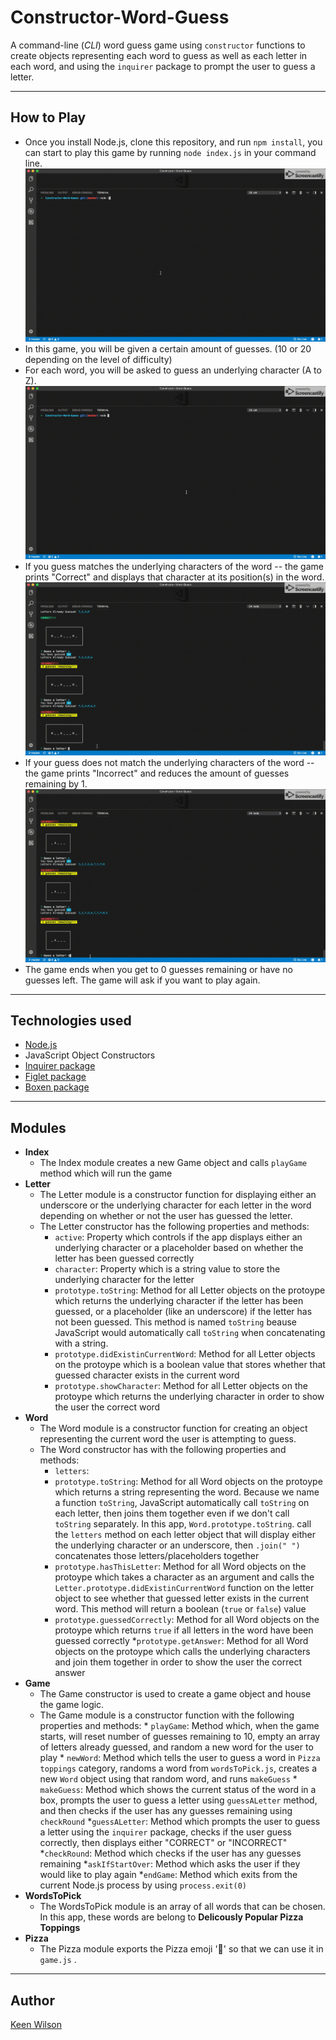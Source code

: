 # Constructor-Word-Guess
A command-line (*CLI*) word guess game using `constructor` functions to create objects representing each word to guess as well as each letter in each word, and using the `inquirer` package to prompt the user to guess a letter.

---
## How to Play
* Once you install Node.js, clone this repository, and run `npm install`, you can start to play this game by running `node index.js` in your command line.
    ![Welcome and ask to guess a letter](./screenshots/constructor-welcome.gif)
* In this game, you will be given a certain amount of guesses. (10 or 20 depending on the level of difficulty)
* For each word, you will be asked to guess an underlying character (A to Z).
    ![Ask to guess a letter](./screenshots/constructor-word-guess-correct.gif)
* If you guess matches the underlying characters of the word -- the game prints "Correct" and displays that character at its position(s) in the word.
    ![Incorrect answer](./screenshots/constructor-incorrect.gif)
* If your guess does not match the underlying characters of the word -- the game prints "Incorrect" and reduces the amount of guesses remaining by 1.
    ![Say no to start over](./screenshots/constructor-goodbye.gif)
* The game ends when you get to 0 guesses remaining or have no guesses left. The game will ask if you want to play again.

---
## Technologies used
* [Node.js](https://nodejs.org/en/)
* JavaScript Object Constructors
* [Inquirer package](https://www.npmjs.com/package/inquirer)
* [Figlet package](https://www.npmjs.com/package/figlet)
* [Boxen package](https://www.npmjs.com/package/boxen) 

---
## Modules
* **Index**
    * The Index module creates a new Game object and calls `playGame` method which will run the game
* **Letter**
    * The Letter module is a constructor function for displaying either an underscore or the underlying character for each letter in the word depending on whether or not the user has guessed the letter.
    * The Letter constructor has the following properties and methods: 
        * `active`: Property which controls if the app displays either an underlying character or a placeholder based on whether the letter has been guessed correctly
        * `character`: Property which is a string value to store the underlying character for the letter
        * `prototype.toString`: Method for all Letter objects on the protoype which returns the underlying character if the letter has been guessed,  or a placeholder (like an underscore) if the letter has not been guessed. This method is named  `toString` beause JavaScript would automatically call `toString` when concatenating with a string.
        * `prototype.didExistinCurrentWord`: Method for all Letter objects on the protoype which is a boolean value that stores whether that guessed character exists in the current word
        * `prototype.showCharacter`: Method for all Letter objects on the protoype which returns the underlying character in order to show the user the correct word
* **Word**
    * The Word module is a constructor function for creating an object representing the current word the user is attempting to guess.
    * The Word constructor has with the following properties and methods:
        * `letters`:
        * `prototype.toString`: Method for all Word objects on the protoype which returns a string representing the word. Because we name a function `toString`, JavaScript automatically call `toString` on each letter, then joins them together even if we don't call `toString` separately. In this app, `Word.prototype.toString`. call the `letters` method on each letter object that will display either the underlying character or an underscore, then `.join(" ")` concatenates those letters/placeholders together
        * `prototype.hasThisLetter`: Method for all Word objects on the protoype which takes a character as an argument and calls the `Letter.prototype.didExistinCurrentWord` function on the letter object to see whether that guessed letter exists in the current word. This method will return a boolean (`true` or `false`) value
        * `prototype.guessedCorrectly`: Method for all Word objects on the protoype which returns `true` if all letters in the word have been guessed correctly
        *`prototype.getAnswer`: Method for all Word objects on the protoype which calls the underlying characters and join them together in order to show the user the correct answer
* **Game**
    * The Game constructor is used to create a game object and house the game logic.
    * The Game module is a constructor function with the following properties and methods: 
            * `playGame`: Method which, when the game starts, will reset number of guesses remaining to 10, empty an array of letters already guessed, and random a new word for the user to play
            * `newWord`: Method which tells the user to guess a word in `Pizza toppings` category, randoms a word from `wordsToPick.js`, creates a new `Word` object using that random word, and runs `makeGuess`
            * `makeGuess`: Method which shows the current status of the word in a box, prompts the user to guess a letter using `guessALetter` method, and then checks if the user has any guesses remaining using `checkRound`
            *`guessALetter`: Method which prompts the user to guess a letter using the `inquirer` package, checks if the user guess correctly, then displays either "CORRECT" or "INCORRECT"
            *`checkRound`: Method which checks if the user has any guesses remaining
            *`askIfStartOver`: Method which asks the user if they would like to play again
            *`endGame`: Method which exits from the current Node.js process by using `process.exit(0)`
* **WordsToPick**
    * The WordsToPick module is an array of all words that can be chosen. In this app, these words are belong to **Delicously Popular Pizza Toppings**
* **Pizza**
    * The Pizza module exports the Pizza emoji '🍕' so that we can use it in `game.js` . 
    
---
## Author
    
[Keen Wilson](http://www.keenwilson.com)
